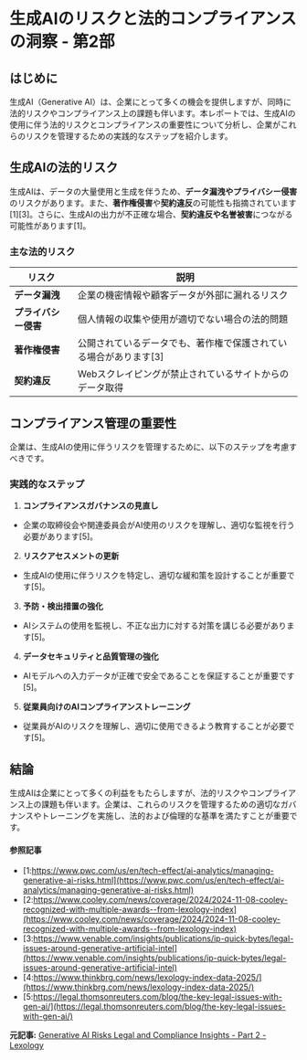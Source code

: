 # 生成AIのリスクと法的コンプライアンスの洞察 - 第2部

## はじめに

生成AI（Generative AI）は、企業にとって多くの機会を提供しますが、同時に法的リスクやコンプライアンス上の課題も伴います。本レポートでは、生成AIの使用に伴う法的リスクとコンプライアンスの重要性について分析し、企業がこれらのリスクを管理するための実践的なステップを紹介します。

## 生成AIの法的リスク

生成AIは、データの大量使用と生成を伴うため、**データ漏洩やプライバシー侵害**のリスクがあります。また、**著作権侵害**や**契約違反**の可能性も指摘されています[1][3]。さらに、生成AIの出力が不正確な場合、**契約違反や名誉被害**につながる可能性があります[1]。

### 主な法的リスク

| リスク | 説明 |
| --- | --- |
| **データ漏洩** | 企業の機密情報や顧客データが外部に漏れるリスク |
| **プライバシー侵害** | 個人情報の収集や使用が適切でない場合の法的問題 |
| **著作権侵害** | 公開されているデータでも、著作権で保護されている場合があります[3] |
| **契約違反** | Webスクレイピングが禁止されているサイトからのデータ取得 |

## コンプライアンス管理の重要性

企業は、生成AIの使用に伴うリスクを管理するために、以下のステップを考慮すべきです。

### 実践的なステップ

1. **コンプライアンスガバナンスの見直し**
 - 企業の取締役会や関連委員会がAI使用のリスクを理解し、適切な監視を行う必要があります[5]。

2. **リスクアセスメントの更新**
 - 生成AIの使用に伴うリスクを特定し、適切な緩和策を設計することが重要です[5]。

3. **予防・検出措置の強化**
 - AIシステムの使用を監視し、不正な出力に対する対策を講じる必要があります[5]。

4. **データセキュリティと品質管理の強化**
 - AIモデルへの入力データが正確で安全であることを保証することが重要です[5]。

5. **従業員向けのAIコンプライアンストレーニング**
 - 従業員がAIのリスクを理解し、適切に使用できるよう教育することが必要です[5]。

## 結論

生成AIは企業にとって多くの利益をもたらしますが、法的リスクやコンプライアンス上の課題も伴います。企業は、これらのリスクを管理するための適切なガバナンスやトレーニングを実施し、法的および倫理的な基準を満たすことが重要です。

#### 参照記事
- [1:https://www.pwc.com/us/en/tech-effect/ai-analytics/managing-generative-ai-risks.html](https://www.pwc.com/us/en/tech-effect/ai-analytics/managing-generative-ai-risks.html)
- [2:https://www.cooley.com/news/coverage/2024/2024-11-08-cooley-recognized-with-multiple-awards--from-lexology-index](https://www.cooley.com/news/coverage/2024/2024-11-08-cooley-recognized-with-multiple-awards--from-lexology-index)
- [3:https://www.venable.com/insights/publications/ip-quick-bytes/legal-issues-around-generative-artificial-intel](https://www.venable.com/insights/publications/ip-quick-bytes/legal-issues-around-generative-artificial-intel)
- [4:https://www.thinkbrg.com/news/lexology-index-data-2025/](https://www.thinkbrg.com/news/lexology-index-data-2025/)
- [5:https://legal.thomsonreuters.com/blog/the-key-legal-issues-with-gen-ai/](https://legal.thomsonreuters.com/blog/the-key-legal-issues-with-gen-ai/)


**元記事:** [Generative AI Risks Legal and Compliance Insights - Part 2 - Lexology](https://www.lexology.com/library/detail.aspx?g=bc005864-1c65-4c09-8dbc-9f972fda213a)
